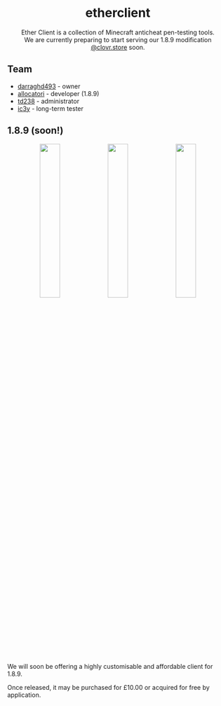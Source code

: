 <h1 align="center">etherclient</h1>

<p align="center">
  Ether Client is a collection of Minecraft anticheat pen-testing tools.
  <br/>
  We are currently preparing to start serving our 1.8.9 modification <a href="https://clovr.store">@clovr.store</a> soon.
</p>

## Team

- [darraghd493](https://github.com/darraghd493) - owner
- [allocatori](https://github.com/vinty1337) - developer (1.8.9)
- [td238](https://github.com/Eddie238) - administrator
- [ic3y](https://github.com/ic3yin) - long-term tester

## 1.8.9 (soon!)

<p align="center">
  <img src="https://clovr.store/media/product_screenshots/Main_Screen.png" width="30%" />
  <img src="https://clovr.store/media/product_screenshots/Demo_Theme_1.png" width="30%" />
  <img src="https://clovr.store/media/product_screenshots/Large_ClickGui.jpg" width="30%" />
</p>

We will soon be offering a highly customisable and affordable client for 1.8.9.

Once released, it may be purchased for £10.00 or acquired for free by application.

